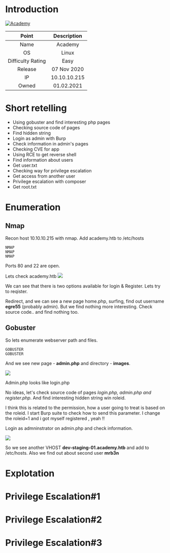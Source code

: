# Introduction

[![Academy](https://www.hackthebox.eu/storage/avatars/10c8da0b46f53c882da946668dcdab95.png)](https://www.hackthebox.eu/home/machines/profile/297)

| Point | Description |
| :------:| :------: |
| Name | Academy |
| OS   | Linux  |
| Difficulty Rating| Easy   |
| Release | 07 Nov 2020   |
| IP | 10.10.10.215   |
| Owned | 01.02.2021 |

# Short retelling
* Using gobuster and find interesting php pages
* Checking source code of pages
* Find hidden string
* Login as admin with Burp
* Check information in admin's pages
* Checking CVE for app
* Using RCE to get reverse shell
* Find information about users
* Get user.txt
* Checking way for privilege escalation
* Get access from another user
* Privilege escalation with composer
* Get root.txt

# Enumeration

## Nmap

Recon host 10.10.10.215 with nmap. Add academy.htb to /etc/hosts
```
NMAP
NMAP
NMAP
```

Ports 80 and 22 are open. 

Lets check academy.htb
![](IMAGE)

We can see that there is two options available for login & Register.
Lets try to reqister.

Redirect, and we can see a new page home.php, surfing, find out username **egre55** (probably admin). But we find nothing more interesting.
Check source code.. and find nothing too.

## Gobuster

So lets enumerate webserver path and files.

```
GOBUSTER
GOBUSTER
```

And we see new page - **admin.php** and directory - **images**.

![](image)

Admin.php looks like login.php

No ideas, let's check source code of pages *login.php, admin.php and register.php*.
And find interesting hidden string win roleid.

I think this is related to the permission, how a user going to treat is based on the roleid.
I start Burp suite to check how to send this parameter.
I change the roleid=1 and i got myself registered , yeah !!

Login as admninstrator on admin.php and check information.

![](image)

So we see another VHOST **dev-staging-01.academy.htb** and add to /etc/hosts. 
Also we find out about second user **mrb3n**

# Explotation


# Privilege Escalation#1

# Privilege Escalation#2

# Privilege Escalation#3


